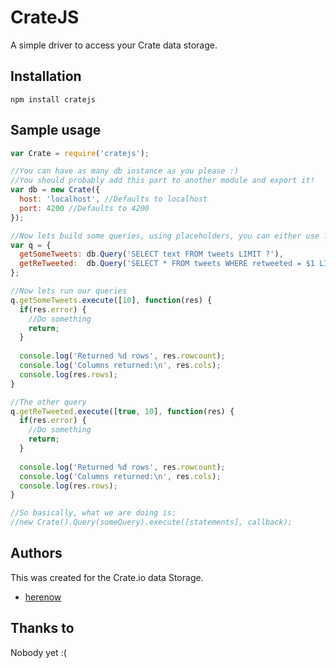 CrateJS
=======

A simple driver to access your Crate data storage.


Installation
----------
```
npm install cratejs
```


Sample usage
----------

```javascript
var Crate = require('cratejs');

//You can have as many db instance as you please :)
//You should probably add this part to another module and export it!
var db = new Crate({
  host: 'localhost', //Defaults to localhost
  port: 4200 //Defaults to 4200
});

//Now lets build some queries, using placeholders, you can either use ? or $1, $2, $3...
var q = {
  getSomeTweets: db.Query('SELECT text FROM tweets LIMIT ?'),
  getReTweeted:  db.Query('SELECT * FROM tweets WHERE retweeted = $1 LIMIT $2') 
};

//Now lets run our queries
q.getSomeTweets.execute([10], function(res) {
  if(res.error) {
    //Do something
    return;
  }
  
  console.log('Returned %d rows', res.rowcount);
  console.log('Columns returned:\n', res.cols);
  console.log(res.rows);
}

//The other query
q.getReTweeted.execute([true, 10], function(res) {
  if(res.error) {
    //Do something
    return;
  }
  
  console.log('Returned %d rows', res.rowcount);
  console.log('Columns returned:\n', res.cols);
  console.log(res.rows);
}

//So basically, what we are doing is:
//new Crate().Query(someQuery).execute([statements], callback);
```


Authors
---------
This was created for the Crate.io data Storage.
- [herenow](https://github.com/herenow)


Thanks to
----------
Nobody yet :(
